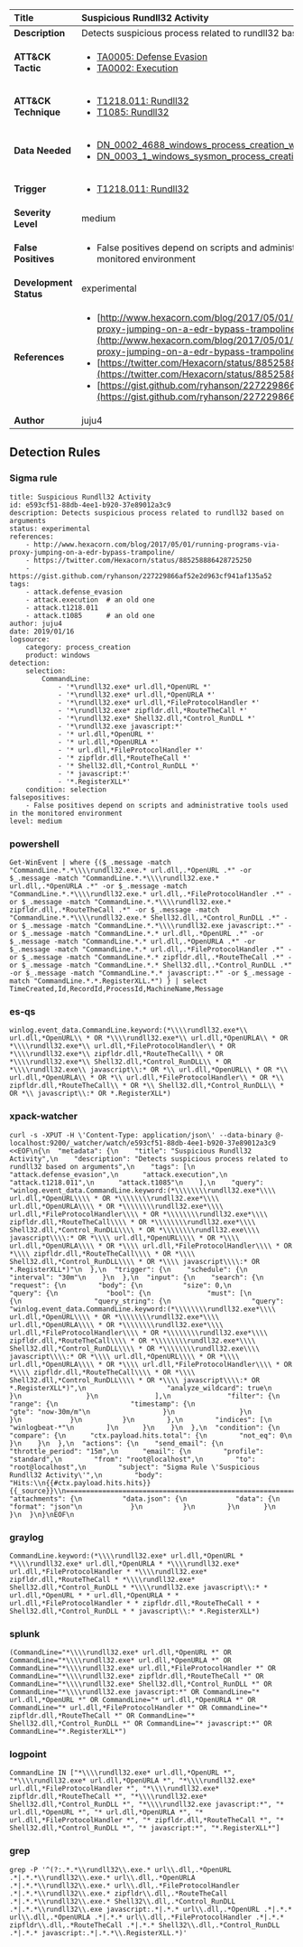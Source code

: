 | Title                    | Suspicious Rundll32 Activity       |
|:-------------------------|:------------------|
| **Description**          | Detects suspicious process related to rundll32 based on arguments |
| **ATT&amp;CK Tactic**    |  <ul><li>[TA0005: Defense Evasion](https://attack.mitre.org/tactics/TA0005)</li><li>[TA0002: Execution](https://attack.mitre.org/tactics/TA0002)</li></ul>  |
| **ATT&amp;CK Technique** | <ul><li>[T1218.011: Rundll32](https://attack.mitre.org/techniques/T1218/011)</li><li>[T1085: Rundll32](https://attack.mitre.org/techniques/T1085)</li></ul>  |
| **Data Needed**          | <ul><li>[DN_0002_4688_windows_process_creation_with_commandline](../Data_Needed/DN_0002_4688_windows_process_creation_with_commandline.md)</li><li>[DN_0003_1_windows_sysmon_process_creation](../Data_Needed/DN_0003_1_windows_sysmon_process_creation.md)</li></ul>  |
| **Trigger**              | <ul><li>[T1218.011: Rundll32](../Triggers/T1218.011.md)</li></ul>  |
| **Severity Level**       | medium |
| **False Positives**      | <ul><li>False positives depend on scripts and administrative tools used in the monitored environment</li></ul>  |
| **Development Status**   | experimental |
| **References**           | <ul><li>[http://www.hexacorn.com/blog/2017/05/01/running-programs-via-proxy-jumping-on-a-edr-bypass-trampoline/](http://www.hexacorn.com/blog/2017/05/01/running-programs-via-proxy-jumping-on-a-edr-bypass-trampoline/)</li><li>[https://twitter.com/Hexacorn/status/885258886428725250](https://twitter.com/Hexacorn/status/885258886428725250)</li><li>[https://gist.github.com/ryhanson/227229866af52e2d963cf941af135a52](https://gist.github.com/ryhanson/227229866af52e2d963cf941af135a52)</li></ul>  |
| **Author**               | juju4 |


## Detection Rules

### Sigma rule

```
title: Suspicious Rundll32 Activity
id: e593cf51-88db-4ee1-b920-37e89012a3c9
description: Detects suspicious process related to rundll32 based on arguments
status: experimental
references:
    - http://www.hexacorn.com/blog/2017/05/01/running-programs-via-proxy-jumping-on-a-edr-bypass-trampoline/
    - https://twitter.com/Hexacorn/status/885258886428725250
    - https://gist.github.com/ryhanson/227229866af52e2d963cf941af135a52
tags:
    - attack.defense_evasion
    - attack.execution  # an old one 
    - attack.t1218.011
    - attack.t1085      # an old one 
author: juju4
date: 2019/01/16
logsource:
    category: process_creation
    product: windows
detection:
    selection:
        CommandLine:
            - '*\rundll32.exe* url.dll,*OpenURL *'
            - '*\rundll32.exe* url.dll,*OpenURLA *'
            - '*\rundll32.exe* url.dll,*FileProtocolHandler *'
            - '*\rundll32.exe* zipfldr.dll,*RouteTheCall *'
            - '*\rundll32.exe* Shell32.dll,*Control_RunDLL *'
            - '*\rundll32.exe javascript:*'
            - '* url.dll,*OpenURL *'
            - '* url.dll,*OpenURLA *'
            - '* url.dll,*FileProtocolHandler *'
            - '* zipfldr.dll,*RouteTheCall *'
            - '* Shell32.dll,*Control_RunDLL *'
            - '* javascript:*'
            - '*.RegisterXLL*'
    condition: selection
falsepositives:
    - False positives depend on scripts and administrative tools used in the monitored environment
level: medium

```





### powershell
    
```
Get-WinEvent | where {($_.message -match "CommandLine.*.*\\\\rundll32.exe.* url.dll,.*OpenURL .*" -or $_.message -match "CommandLine.*.*\\\\rundll32.exe.* url.dll,.*OpenURLA .*" -or $_.message -match "CommandLine.*.*\\\\rundll32.exe.* url.dll,.*FileProtocolHandler .*" -or $_.message -match "CommandLine.*.*\\\\rundll32.exe.* zipfldr.dll,.*RouteTheCall .*" -or $_.message -match "CommandLine.*.*\\\\rundll32.exe.* Shell32.dll,.*Control_RunDLL .*" -or $_.message -match "CommandLine.*.*\\\\rundll32.exe javascript:.*" -or $_.message -match "CommandLine.*.* url.dll,.*OpenURL .*" -or $_.message -match "CommandLine.*.* url.dll,.*OpenURLA .*" -or $_.message -match "CommandLine.*.* url.dll,.*FileProtocolHandler .*" -or $_.message -match "CommandLine.*.* zipfldr.dll,.*RouteTheCall .*" -or $_.message -match "CommandLine.*.* Shell32.dll,.*Control_RunDLL .*" -or $_.message -match "CommandLine.*.* javascript:.*" -or $_.message -match "CommandLine.*.*.RegisterXLL.*") } | select TimeCreated,Id,RecordId,ProcessId,MachineName,Message
```


### es-qs
    
```
winlog.event_data.CommandLine.keyword:(*\\\\rundll32.exe*\\ url.dll,*OpenURL\\ * OR *\\\\rundll32.exe*\\ url.dll,*OpenURLA\\ * OR *\\\\rundll32.exe*\\ url.dll,*FileProtocolHandler\\ * OR *\\\\rundll32.exe*\\ zipfldr.dll,*RouteTheCall\\ * OR *\\\\rundll32.exe*\\ Shell32.dll,*Control_RunDLL\\ * OR *\\\\rundll32.exe\\ javascript\\:* OR *\\ url.dll,*OpenURL\\ * OR *\\ url.dll,*OpenURLA\\ * OR *\\ url.dll,*FileProtocolHandler\\ * OR *\\ zipfldr.dll,*RouteTheCall\\ * OR *\\ Shell32.dll,*Control_RunDLL\\ * OR *\\ javascript\\:* OR *.RegisterXLL*)
```


### xpack-watcher
    
```
curl -s -XPUT -H \'Content-Type: application/json\' --data-binary @- localhost:9200/_watcher/watch/e593cf51-88db-4ee1-b920-37e89012a3c9 <<EOF\n{\n  "metadata": {\n    "title": "Suspicious Rundll32 Activity",\n    "description": "Detects suspicious process related to rundll32 based on arguments",\n    "tags": [\n      "attack.defense_evasion",\n      "attack.execution",\n      "attack.t1218.011",\n      "attack.t1085"\n    ],\n    "query": "winlog.event_data.CommandLine.keyword:(*\\\\\\\\rundll32.exe*\\\\ url.dll,*OpenURL\\\\ * OR *\\\\\\\\rundll32.exe*\\\\ url.dll,*OpenURLA\\\\ * OR *\\\\\\\\rundll32.exe*\\\\ url.dll,*FileProtocolHandler\\\\ * OR *\\\\\\\\rundll32.exe*\\\\ zipfldr.dll,*RouteTheCall\\\\ * OR *\\\\\\\\rundll32.exe*\\\\ Shell32.dll,*Control_RunDLL\\\\ * OR *\\\\\\\\rundll32.exe\\\\ javascript\\\\:* OR *\\\\ url.dll,*OpenURL\\\\ * OR *\\\\ url.dll,*OpenURLA\\\\ * OR *\\\\ url.dll,*FileProtocolHandler\\\\ * OR *\\\\ zipfldr.dll,*RouteTheCall\\\\ * OR *\\\\ Shell32.dll,*Control_RunDLL\\\\ * OR *\\\\ javascript\\\\:* OR *.RegisterXLL*)"\n  },\n  "trigger": {\n    "schedule": {\n      "interval": "30m"\n    }\n  },\n  "input": {\n    "search": {\n      "request": {\n        "body": {\n          "size": 0,\n          "query": {\n            "bool": {\n              "must": [\n                {\n                  "query_string": {\n                    "query": "winlog.event_data.CommandLine.keyword:(*\\\\\\\\rundll32.exe*\\\\ url.dll,*OpenURL\\\\ * OR *\\\\\\\\rundll32.exe*\\\\ url.dll,*OpenURLA\\\\ * OR *\\\\\\\\rundll32.exe*\\\\ url.dll,*FileProtocolHandler\\\\ * OR *\\\\\\\\rundll32.exe*\\\\ zipfldr.dll,*RouteTheCall\\\\ * OR *\\\\\\\\rundll32.exe*\\\\ Shell32.dll,*Control_RunDLL\\\\ * OR *\\\\\\\\rundll32.exe\\\\ javascript\\\\:* OR *\\\\ url.dll,*OpenURL\\\\ * OR *\\\\ url.dll,*OpenURLA\\\\ * OR *\\\\ url.dll,*FileProtocolHandler\\\\ * OR *\\\\ zipfldr.dll,*RouteTheCall\\\\ * OR *\\\\ Shell32.dll,*Control_RunDLL\\\\ * OR *\\\\ javascript\\\\:* OR *.RegisterXLL*)",\n                    "analyze_wildcard": true\n                  }\n                }\n              ],\n              "filter": {\n                "range": {\n                  "timestamp": {\n                    "gte": "now-30m/m"\n                  }\n                }\n              }\n            }\n          }\n        },\n        "indices": [\n          "winlogbeat-*"\n        ]\n      }\n    }\n  },\n  "condition": {\n    "compare": {\n      "ctx.payload.hits.total": {\n        "not_eq": 0\n      }\n    }\n  },\n  "actions": {\n    "send_email": {\n      "throttle_period": "15m",\n      "email": {\n        "profile": "standard",\n        "from": "root@localhost",\n        "to": "root@localhost",\n        "subject": "Sigma Rule \'Suspicious Rundll32 Activity\'",\n        "body": "Hits:\\n{{#ctx.payload.hits.hits}}{{_source}}\\n================================================================================\\n{{/ctx.payload.hits.hits}}",\n        "attachments": {\n          "data.json": {\n            "data": {\n              "format": "json"\n            }\n          }\n        }\n      }\n    }\n  }\n}\nEOF\n
```


### graylog
    
```
CommandLine.keyword:(*\\\\rundll32.exe* url.dll,*OpenURL * *\\\\rundll32.exe* url.dll,*OpenURLA * *\\\\rundll32.exe* url.dll,*FileProtocolHandler * *\\\\rundll32.exe* zipfldr.dll,*RouteTheCall * *\\\\rundll32.exe* Shell32.dll,*Control_RunDLL * *\\\\rundll32.exe javascript\\:* * url.dll,*OpenURL * * url.dll,*OpenURLA * * url.dll,*FileProtocolHandler * * zipfldr.dll,*RouteTheCall * * Shell32.dll,*Control_RunDLL * * javascript\\:* *.RegisterXLL*)
```


### splunk
    
```
(CommandLine="*\\\\rundll32.exe* url.dll,*OpenURL *" OR CommandLine="*\\\\rundll32.exe* url.dll,*OpenURLA *" OR CommandLine="*\\\\rundll32.exe* url.dll,*FileProtocolHandler *" OR CommandLine="*\\\\rundll32.exe* zipfldr.dll,*RouteTheCall *" OR CommandLine="*\\\\rundll32.exe* Shell32.dll,*Control_RunDLL *" OR CommandLine="*\\\\rundll32.exe javascript:*" OR CommandLine="* url.dll,*OpenURL *" OR CommandLine="* url.dll,*OpenURLA *" OR CommandLine="* url.dll,*FileProtocolHandler *" OR CommandLine="* zipfldr.dll,*RouteTheCall *" OR CommandLine="* Shell32.dll,*Control_RunDLL *" OR CommandLine="* javascript:*" OR CommandLine="*.RegisterXLL*")
```


### logpoint
    
```
CommandLine IN ["*\\\\rundll32.exe* url.dll,*OpenURL *", "*\\\\rundll32.exe* url.dll,*OpenURLA *", "*\\\\rundll32.exe* url.dll,*FileProtocolHandler *", "*\\\\rundll32.exe* zipfldr.dll,*RouteTheCall *", "*\\\\rundll32.exe* Shell32.dll,*Control_RunDLL *", "*\\\\rundll32.exe javascript:*", "* url.dll,*OpenURL *", "* url.dll,*OpenURLA *", "* url.dll,*FileProtocolHandler *", "* zipfldr.dll,*RouteTheCall *", "* Shell32.dll,*Control_RunDLL *", "* javascript:*", "*.RegisterXLL*"]
```


### grep
    
```
grep -P '^(?:.*.*\\rundll32\\.exe.* url\\.dll,.*OpenURL .*|.*.*\\rundll32\\.exe.* url\\.dll,.*OpenURLA .*|.*.*\\rundll32\\.exe.* url\\.dll,.*FileProtocolHandler .*|.*.*\\rundll32\\.exe.* zipfldr\\.dll,.*RouteTheCall .*|.*.*\\rundll32\\.exe.* Shell32\\.dll,.*Control_RunDLL .*|.*.*\\rundll32\\.exe javascript:.*|.*.* url\\.dll,.*OpenURL .*|.*.* url\\.dll,.*OpenURLA .*|.*.* url\\.dll,.*FileProtocolHandler .*|.*.* zipfldr\\.dll,.*RouteTheCall .*|.*.* Shell32\\.dll,.*Control_RunDLL .*|.*.* javascript:.*|.*.*\\.RegisterXLL.*)'
```



